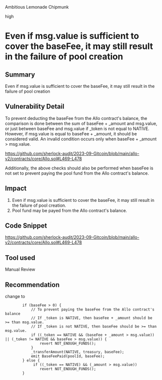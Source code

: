 Ambitious Lemonade Chipmunk

high

# Even if msg.value is sufficient to cover the baseFee, it may still result in the failure of pool creation
## Summary
Even if msg.value is sufficient to cover the baseFee, it may still result in the failure of pool creation

## Vulnerability Detail
To prevent deducting the baseFee from the Allo contract's balance, the comparison is done between the sum of baseFee + _amount and msg.value, or just between baseFee and msg.value if _token is not equal to NATIVE. However, if msg.value is equal to baseFee + _amount, it should be considered valid. An invalid condition occurs only when baseFee + _amount > msg.value.

https://github.com/sherlock-audit/2023-09-Gitcoin/blob/main/allo-v2/contracts/core/Allo.sol#L469-L478

Additionally, the above checks should also be performed when baseFee is not set to prevent paying the pool fund from the Allo contract's balance.

## Impact
1. Even if msg.value is sufficient to cover the baseFee, it may still result in the failure of pool creation.
2.  Pool fund may be payed from the Allo contract's balance.

## Code Snippet
https://github.com/sherlock-audit/2023-09-Gitcoin/blob/main/allo-v2/contracts/core/Allo.sol#L469-L478

## Tool used

Manual Review

## Recommendation
change to
```solidity
        if (baseFee > 0) {
            // To prevent paying the baseFee from the Allo contract's balance
            // If _token is NATIVE, then baseFee + _amount should be >= than msg.value.
            // If _token is not NATIVE, then baseFee should be >= than msg.value.
            if ((_token == NATIVE && (baseFee + _amount > msg.value)) || (_token != NATIVE && baseFee > msg.value)) {
                revert NOT_ENOUGH_FUNDS();
            }
            _transferAmount(NATIVE, treasury, baseFee);
            emit BaseFeePaid(poolId, baseFee);
        } else {
             if ((_token == NATIVE) && (_amount > msg.value))
                revert NOT_ENOUGH_FUNDS();
        }
```
